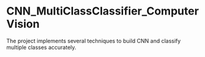 # CNN_MultiClassClassifier_ComputerVision
The project implements several techniques to build CNN and classify multiple classes accurately.
